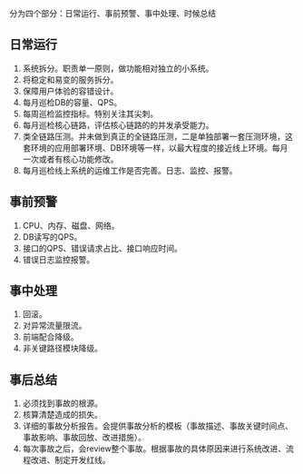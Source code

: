 分为四个部分：日常运行、事前预警、事中处理、时候总结

## 日常运行
1. 系统拆分。职责单一原则，做功能相对独立的小系统。
2. 将稳定和易变的服务拆分。
3. 保障用户体验的容错设计。
4. 每月巡检DB的容量、QPS。
5. 每周巡检监控指标。特别关注其尖刺。
6. 每月巡检核心链路，评估核心链路的的并发承受能力。
7. 类全链路压测。并未做到真正的全链路压测，二是单独部署一套压测环境，这套环境的应用部署环境、DB环境等一样，以最大程度的接近线上环境。每月一次或者有核心功能修改。
8. 每月巡检线上系统的运维工作是否完善。日志、监控、报警。

## 事前预警
1. CPU、内存、磁盘、网络。
2. DB读写的QPS。
3. 接口的QPS、错误请求占比、接口响应时间。
4. 错误日志监控报警。

## 事中处理
1. 回滚。
2. 对异常流量限流。
3. 前端配合降级。
4. 非关键路径模块降级。

## 事后总结
1. 必须找到事故的根源。
2. 核算清楚造成的损失。
3. 详细的事故分析报告。会提供事故分析的模板（事故描述、事故关键时间点、事故影响、事故回放、改进措施）。
4. 每次事故之后，会review整个事故。根据事故的具体原因来进行系统改进、流程改进、制定开发红线。